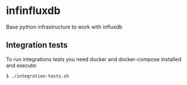 # infinfluxdb
Base python infrastructure to work with influxdb

## Integration tests
To run integrations tests you need docker and docker-compose installed and execute:

```
$ ./integration-tests.sh
```
